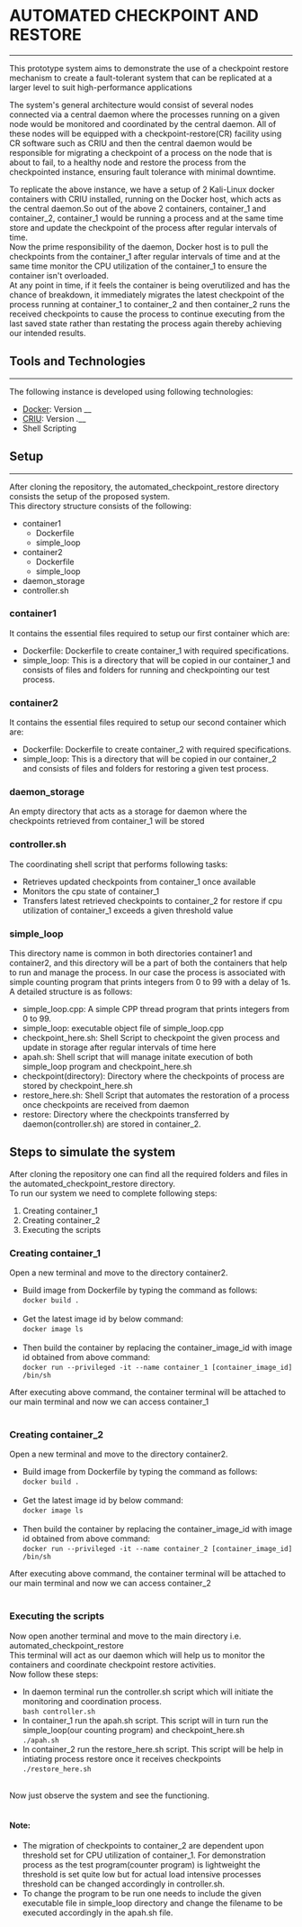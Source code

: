 # AUTOMATED CHECKPOINT AND RESTORE
***

This prototype system aims to demonstrate the use of a checkpoint restore mechanism to create a fault-tolerant system that can be replicated at a larger level to suit high-performance applications

The system's general architecture would consist of several nodes connected via a central daemon where the processes running on a given node would be monitored and coordinated by the central daemon. All of these nodes will be equipped with a checkpoint-restore(CR) facility using CR software such as CRIU and then the central daemon would be responsible for migrating a checkpoint of a process on the node that is about to fail, to a healthy node and restore the process from the checkpointed instance, ensuring fault tolerance with minimal downtime.

To replicate the above instance, we have a setup of 2 Kali-Linux docker containers with CRIU installed, running on the Docker host, which acts as the central daemon.So out of the above 2 containers, container_1 and container_2, container_1 would be running a process and at the same time store and update the checkpoint of the process after regular intervals of time.<br />
Now the prime responsibility of the daemon, Docker host is to pull the checkpoints from the container_1 after regular intervals of time and at the same time monitor the CPU utilization of the container_1 to ensure the container isn't overloaded.<br />
At any point in time, if it feels the container is being overutilized and has the chance of breakdown, it immediately migrates the latest checkpoint of the process running at container_1 to container_2 and then container_2 runs the received checkpoints to cause the process to continue executing from the last saved state rather than restating the process again thereby achieving our intended results.

## Tools and Technologies
***
The following instance is developed using following technologies:
* [Docker](https://docs.docker.com/engine/install/): Version __
* [CRIU](https://criu.org/Installation): Version _.___
* Shell Scripting

## Setup
***
After cloning the repository, the automated_checkpoint_restore directory consists the setup of the proposed system. <br />
This directory structure consists of the following:
* container1
  * Dockerfile
  * simple_loop 
* container2
  * Dockerfile
  * simple_loop 
* daemon_storage
* controller.sh

### container1
It contains the essential files required to setup our first container which are:
* Dockerfile: Dockerfile to create container_1 with required specifications.
* simple_loop: This is a directory that will be copied in our container_1 and consists of files and folders for running and checkpointing our test process.

### container2
It contains the essential files required to setup our second container which are:
* Dockerfile: Dockerfile to create container_2 with required specifications.
* simple_loop: This is a directory that will be copied in our container_2 and consists of files and folders for restoring a given test process.

### daemon_storage
An empty directory that acts as a storage for daemon where the checkpoints retrieved from container_1 will be stored

### controller.sh
The coordinating shell script that performs following tasks:
* Retrieves updated checkpoints from container_1 once available
* Monitors the cpu state of container_1
* Transfers latest retrieved checkpoints to container_2 for restore if cpu utilization of container_1 exceeds a given threshold value

### simple_loop
This directory name is common in both directories container1 and container2, and this directory will be a part of both the containers that help to run and manage the process.
In our case the process is associated with simple counting program that prints integers from 0 to 99 with a delay of 1s.<br />
A detailed structure is as follows:
* simple_loop.cpp: A simple CPP thread program that prints integers from 0 to 99.
* simple_loop: executable object file of simple_loop.cpp
* checkpoint_here.sh: Shell Script to checkpoint the given process and update in storage after regular intervals of time here 
* apah.sh: Shell script that will manage initate execution of both simple_loop program and checkpoint_here.sh
* checkpoint(directory): Directory where the checkpoints of process are stored by checkpoint_here.sh
* restore_here.sh: Shell Script that automates the restoration of a process once checkpoints are received from daemon
* restore: Directory where the checkpoints transferred by daemon(controller.sh) are stored in container_2.

## Steps to simulate the system
After cloning the repository one can find all the required folders and files in the automated_checkpoint_restore directory.<br />
To run our system we need to complete following steps:
1. Creating container_1
2. Creating container_2
3. Executing the scripts

### Creating container_1<br />
Open a new terminal and move to the directory container2.
* Build image from Dockerfile by typing the command as follows:<br />
 `docker build .` <br /><br />
* Get the latest image id by below command:<br />
 `docker image ls`<br /><br />
* Then build the container by replacing the container_image_id with image id obtained from above command:<br />
 `docker run --privileged -it --name container_1 [container_image_id] /bin/sh`<br />

After executing above command, the container terminal will be attached to our main terminal and now we can access container_1
<br /><br />

### Creating container_2<br />
Open a new terminal and move to the directory container2.
* Build image from Dockerfile by typing the command as follows:<br />
 `docker build .` <br /><br />
* Get the latest image id by below command:<br />
 `docker image ls`<br /><br />
* Then build the container by replacing the container_image_id with image id obtained from above command:<br />
 `docker run --privileged -it --name container_2 [container_image_id] /bin/sh`<br />

After executing above command, the container terminal will be attached to our main terminal and now we can access container_2
<br /><br />

### Executing the scripts
Now open another terminal and move to the main directory i.e. automated_checkpoint_restore<br />
This terminal will act as our daemon which will help us to monitor the containers and coordinate checkpoint restore activities.<br />
Now follow these steps:
* In daemon terminal run the controller.sh script which will initiate the monitoring and coordination process.<br/>
 `bash controller.sh`<br/>
* In container_1 run the apah.sh script. This script will in turn run the simple_loop(our counting program) and checkpoint_here.sh<br/>
 `./apah.sh`
* In container_2 run the restore_here.sh script. This script will be help in intiating process restore once it receives checkpoints<br/>
 `./restore_here.sh`
<br />
Now just observe the system and see the functioning.<br />
<br />

#### Note:

* The migration of checkpoints to container_2 are dependent upon threshold set for CPU utilization of container_1. For demonstration process as the test program(counter program) is lightweight the threshold is set quite low but for actual load intensive processes threshold can be changed accordingly in controller.sh.<br />
* To change the program to be run one needs to include the given executable file in simple_loop directory and change the filename to be executed accordingly in the apah.sh file.



